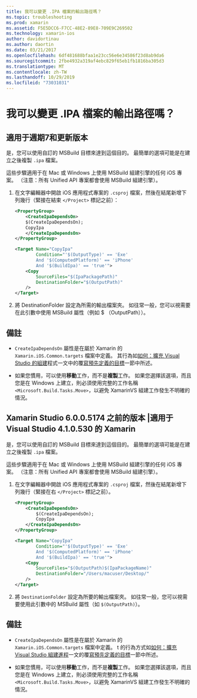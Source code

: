 ```yaml
---
title: 我可以變更 .IPA 檔案的輸出路徑嗎？
ms.topic: troubleshooting
ms.prod: xamarin
ms.assetid: F5E5DCC6-F7CC-48E2-89E8-709E9C269502
ms.technology: xamarin-ios
author: davidortinau
ms.author: daortin
ms.date: 03/21/2017
ms.openlocfilehash: 6df481688bfaa1e23cc56e6e34586f23d8ab9da6
ms.sourcegitcommit: 2fbe4932a319af4ebc829f65eb1fb1816ba305d3
ms.translationtype: MT
ms.contentlocale: zh-TW
ms.lasthandoff: 10/29/2019
ms.locfileid: "73031031"
---
```

# <a name="can-i-change-the-output-path-of-the-ipa-file"></a>我可以變更 .IPA 檔案的輸出路徑嗎？

## <a name="for-cycle-7-and-higher"></a>適用于週期7和更新版本
是，您可以使用自訂的 MSBuild 目標來達到這個目的。 最簡單的選項可能是在建立之後複製 `.ipa` 檔案。

這些步驟適用于在 Mac 或 Windows 上使用 MSBuild 組建引擎的任何 iOS 專案。 （注意：所有 Unified API 專案都會使用 MSBuild 組建引擎）。

1. 在文字編輯器中開啟 iOS 應用程式專案的 `.csproj` 檔案，然後在結尾新增下列幾行（緊接在結束 `</Project>` 標記之前）：

    ```xml
    <PropertyGroup>
        <CreateIpaDependsOn>
        $(CreateIpaDependsOn);
        CopyIpa
        </CreateIpaDependsOn>
    </PropertyGroup>
    
    <Target Name="CopyIpa"
            Condition="'$(OutputType)' == 'Exe'
            And '$(ComputedPlatform)' == 'iPhone'
            And '$(BuildIpa)' == 'true'">
        <Copy
            SourceFiles="$(IpaPackagePath)"
            DestinationFolder="$(OutputPath)"
        />
    </Target>
    ```

2. 將 DestinationFolder 設定為所需的輸出檔案夾。 如往常一般，您可以視需要在此引數中使用 MSBuild 屬性（例如 $ （OutputPath））。

## <a name="notes"></a>備註

- `CreateIpaDependsOn` 屬性是在屬於 Xamarin 的 `Xamarin.iOS.Common.targets` 檔案中定義。 其行為如[如何：擴充 Visual Studio 的組建](https://docs.microsoft.com/visualstudio/msbuild/how-to-extend-the-visual-studio-build-process)程式一文中的覆[寫預先定義的目標](https://docs.microsoft.com/visualstudio/msbuild/how-to-extend-the-visual-studio-build-process#overriding-predefined-targets)一節中所述。

- 如果您慣用，可以使用**移動**工作，而不是**複製**工作。 如果您選擇該選項，而且您是在 Windows 上建立，則必須使用完整的工作名稱 `<Microsoft.Build.Tasks.Move>`，以避免 XamarinVS 組建工作發生不明確的情況。

## <a name="for-versions-before-xamarin-studio-6005174--xamarin-for-visual-studio-410530"></a>Xamarin Studio 6.0.0.5174 之前的版本 |適用于 Visual Studio 4.1.0.530 的 Xamarin

是，您可以使用自訂的 MSBuild 目標來達到這個目的。 最簡單的選項可能是在建立之後複製 `.ipa` 檔案。

這些步驟適用于在 Mac 或 Windows 上使用 MSBuild 組建引擎的任何 iOS 專案。 （注意：所有 Unified API 專案都會使用 MSBuild 組建引擎）。

1. 在文字編輯器中開啟 iOS 應用程式專案的 `.csproj` 檔案，然後在結尾新增下列幾行（緊接在右 `</Project>` 標記之前）。

    ```xml
    <PropertyGroup>
        <CreateIpaDependsOn>
            $(CreateIpaDependsOn);
            CopyIpa
        </CreateIpaDependsOn>
    </PropertyGroup>

    <Target Name="CopyIpa"
            Condition="'$(OutputType)' == 'Exe'
            And '$(ComputedPlatform)' == 'iPhone'
            And '$(BuildIpa)' == 'true'">
        <Copy
            SourceFiles="$(OutputPath)$(IpaPackageName)"
            DestinationFolder="/Users/macuser/Desktop/"
        />
    </Target>
    ```

2. 將 `DestinationFolder` 設定為所要的輸出檔案夾。 如往常一般，您可以視需要使用此引數中的 MSBuild 屬性（如 `$(OutputPath)`）。

## <a name="notes"></a>備註

- `CreateIpaDependsOn` 屬性是在屬於 Xamarin 的 `Xamarin.iOS.Common.targets` 檔案中定義。 t 的行為方式如[如何：擴充 Visual Studio 組建進程](https://docs.microsoft.com/visualstudio/msbuild/how-to-extend-the-visual-studio-build-process)一文的覆[寫預先定義的目標](https://docs.microsoft.com/visualstudio/msbuild/how-to-extend-the-visual-studio-build-process#overriding-predefined-targets)一節中所述。

- 如果您慣用，可以使用**移動**工作，而不是**複製**工作。 如果您選擇該選項，而且您是在 Windows 上建立，則必須使用完整的工作名稱 `<Microsoft.Build.Tasks.Move>`，以避免 XamarinVS 組建工作發生不明確的情況。

